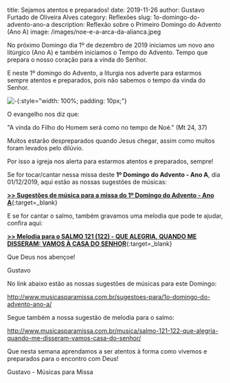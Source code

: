 title: Sejamos atentos e preparados!
date: 2019-11-26
author: Gustavo Furtado de Oliveira Alves
category: Reflexões
slug: 1o-domingo-do-advento-ano-a
description: Reflexão sobre o Primeiro Domingo do Advento (Ano A)
image: /images/noe-e-a-arca-da-alianca.jpeg

No próximo Domingo dia 1º de dezembro de 2019 iniciamos um novo ano litúrgico (Ano A) e também iniciamos o Tempo do Advento. Tempo que prepara o nosso coração para a vinda do Senhor.

E neste 1º domingo do Advento, a liturgia nos adverte para estarmos sempre atentos e preparados, pois não sabemos o tempo da vinda do Senhor.

![-](/images/noe-e-a-arca-da-alianca.jpeg){:style="width: 100%; padding: 10px;"}

O evangelho nos diz que:

"A vinda do Filho do Homem será como no tempo de Noé." (Mt 24, 37)

Muitos estarão despreparados quando Jesus chegar,
assim como muitos foram levados pelo dilúvio.

Por isso a igreja nos alerta para estarmos atentos e preparados, sempre!

Se for tocar/cantar nessa missa deste **1º Domingo do Advento - Ano A**, dia 01/12/2019,
aqui estão as nossas sugestões de músicas:

[**>> Sugestões de música para a missa do 1º Domingo do Advento - Ano A**](https://musicasparamissa.com.br/sugestoes-para/1o-domingo-do-advento-ano-a/){:target=\_blank}

E se for cantar o salmo, também gravamos uma melodia que pode te ajudar, confira aqui:

[**>> Melodia para o SALMO 121 (122) - QUE ALEGRIA, QUANDO ME DISSERAM: VAMOS À CASA DO SENHOR**](https://musicasparamissa.com.br/musica/salmo-121-122-que-alegria-quando-me-disseram-vamos-casa-do-senhor/){:target=\_blank}

Que Deus nos abençoe!

Gustavo








No link abaixo estão as nossas sugestões de músicas para este Domingo:

http://www.musicasparamissa.com.br/sugestoes-para/1o-domingo-do-advento-ano-a/

Segue também a nossa sugestão de melodia para o salmo:

http://www.musicasparamissa.com.br/musica/salmo-121-122-que-alegria-quando-me-disseram-vamos-casa-do-senhor/

Que nesta semana aprendamos a ser atentos à forma como vivemos e preparados para o encontro com Deus!

Gustavo - Músicas para Missa